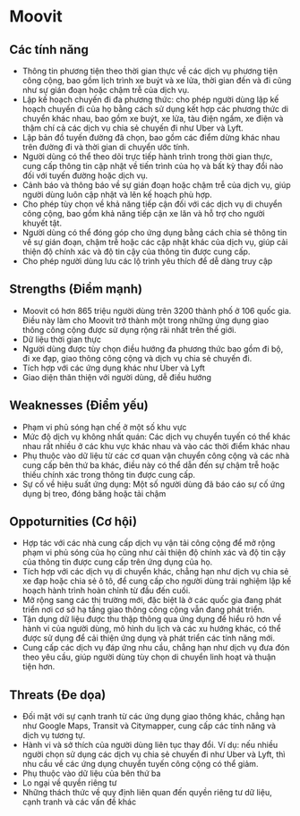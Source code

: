 # Moovit

## Các tính năng

- Thông tin phương tiện theo thời gian thực về các dịch vụ phương tiện công cộng, bao gồm lịch trình xe buýt và xe lửa, thời gian đến và đi cũng như sự gián đoạn hoặc chậm trễ của dịch vụ.
- Lập kế hoạch chuyến đi đa phương thức: cho phép người dùng lập kế hoạch chuyến đi của họ bằng cách sử dụng kết hợp các phương thức di chuyển khác nhau, bao gồm xe buýt, xe lửa, tàu điện ngầm, xe điện và thậm chí cả các dịch vụ chia sẻ chuyến đi như Uber và Lyft.
- Lập bản đồ tuyến đường đã chọn, bao gồm các điểm dừng khác nhau trên đường đi và thời gian di chuyển ước tính.
- Người dùng có thể theo dõi trực tiếp hành trình trong thời gian thực, cung cấp thông tin cập nhật về tiến trình của họ và bất kỳ thay đổi nào đối với tuyến đường hoặc dịch vụ.
- Cảnh báo và thông báo về sự gián đoạn hoặc chậm trễ của dịch vụ, giúp người dùng luôn cập nhật và lên kế hoạch phù hợp.
- Cho phép tùy chọn về khả năng tiếp cận đối với các dịch vụ di chuyển công cộng, bao gồm khả năng tiếp cận xe lăn và hỗ trợ cho người khuyết tật.
- Người dùng có thể đóng góp cho ứng dụng bằng cách chia sẻ thông tin về sự gián đoạn, chậm trễ hoặc các cập nhật khác của dịch vụ, giúp cải thiện độ chính xác và độ tin cậy của thông tin được cung cấp.
- Cho phép người dùng lưu các lộ trình yêu thích để dễ dàng truy cập

## Strengths (Điểm mạnh)

- Moovit có hơn 865 triệu người dùng trên 3200 thành phố ở 106 quốc gia. Điều này làm cho Moovit trở thành một trong những ứng dụng giao thông công cộng được sử dụng rộng rãi nhất trên thế giới.
- Dữ liệu thời gian thực
- Người dùng được tùy chọn điều hướng đa phương thức bao gồm đi bộ, đi xe đạp, giao thông công cộng và dịch vụ chia sẻ chuyến đi.
- Tích hợp với các ứng dụng khác như Uber và Lyft
- Giao diện thân thiện với người dùng, dễ điều hướng

## Weaknesses (Điểm yếu)

- Phạm vi phủ sóng hạn chế ở một số khu vực
- Mức độ dịch vụ không nhất quán: Các dịch vụ chuyển tuyến có thể khác nhau rất nhiều ở các khu vực khác nhau và vào các thời điểm khác nhau
- Phụ thuộc vào dữ liệu từ các cơ quan vận chuyển công cộng và các nhà cung cấp bên thứ ba khác, điều này có thể dẫn đến sự chậm trễ hoặc thiếu chính xác trong thông tin được cung cấp.
- Sự cố về hiệu suất ứng dụng: Một số người dùng đã báo cáo sự cố ứng dụng bị treo, đóng băng hoặc tải chậm

## Oppoturnities (Cơ hội)

- Hợp tác với các nhà cung cấp dịch vụ vận tải công cộng để mở rộng phạm vi phủ sóng của họ cũng như cải thiện độ chính xác và độ tin cậy của thông tin được cung cấp trên ứng dụng của họ.
- Tích hợp với các dịch vụ di chuyển khác, chẳng hạn như dịch vụ chia sẻ xe đạp hoặc chia sẻ ô tô, để cung cấp cho người dùng trải nghiệm lập kế hoạch hành trình hoàn chỉnh từ đầu đến cuối.
- Mở rộng sang các thị trường mới, đặc biệt là ở các quốc gia đang phát triển nơi cơ sở hạ tầng giao thông công cộng vẫn đang phát triển.
- Tận dụng dữ liệu được thu thập thông qua ứng dụng để hiểu rõ hơn về hành vi của người dùng, mô hình du lịch và các xu hướng khác, có thể được sử dụng để cải thiện ứng dụng và phát triển các tính năng mới.
- Cung cấp các dịch vụ đáp ứng nhu cầu, chẳng hạn như dịch vụ đưa đón theo yêu cầu, giúp người dùng tùy chọn di chuyển linh hoạt và thuận tiện hơn.

## Threats (Đe dọa)

- Đối mặt với sự cạnh tranh từ các ứng dụng giao thông khác, chẳng hạn như Google Maps, Transit và Citymapper, cung cấp các tính năng và dịch vụ tương tự.
- Hành vi và sở thích của người dùng liên tục thay đổi. Ví dụ: nếu nhiều người chọn sử dụng các dịch vụ chia sẻ chuyến đi như Uber và Lyft, thì nhu cầu về các ứng dụng chuyển tuyến công cộng có thể giảm.
- Phụ thuộc vào dữ liệu của bên thứ ba
- Lo ngại về quyền riêng tư
- Những thách thức về quy định liên quan đến quyền riêng tư dữ liệu, cạnh tranh và các vấn đề khác
